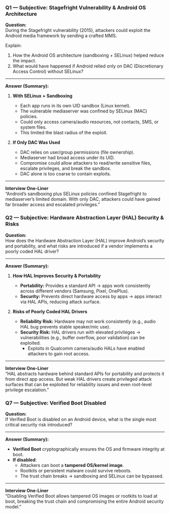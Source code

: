 ### Q1 — Subjective: Stagefright Vulnerability & Android OS Architecture

**Question:**  
During the Stagefright vulnerability (2015), attackers could exploit the Android media framework by sending a crafted MMS.  

Explain:  
1. How the Android OS architecture (sandboxing + SELinux) helped reduce the impact.  
2. What would have happened if Android relied only on DAC (Discretionary Access Control) without SELinux?

---

**Answer (Summary):**

1. **With SELinux + Sandboxing**  
   - Each app runs in its own UID sandbox (Linux kernel).  
   - The vulnerable mediaserver was confined by SELinux (MAC) policies.  
   - Could only access camera/audio resources, not contacts, SMS, or system files.  
   - This limited the blast radius of the exploit.

2. **If Only DAC Was Used**  
   - DAC relies on user/group permissions (file ownership).  
   - Mediaserver had broad access under its UID.  
   - Compromise could allow attackers to read/write sensitive files, escalate privileges, and break the sandbox.  
   - DAC alone is too coarse to contain exploits.

---

**Interview One-Liner**  
“Android’s sandboxing plus SELinux policies confined Stagefright to mediaserver’s limited domain. With only DAC, attackers could have gained far broader access and escalated privileges.”

### Q2 — Subjective: Hardware Abstraction Layer (HAL) Security & Risks

**Question:**  
How does the Hardware Abstraction Layer (HAL) improve Android’s security and portability, and what risks are introduced if a vendor implements a poorly coded HAL driver?

---

**Answer (Summary):**

1. **How HAL Improves Security & Portability**  
   - **Portability:** Provides a standard API → apps work consistently across different vendors (Samsung, Pixel, OnePlus).  
   - **Security:** Prevents direct hardware access by apps → apps interact via HAL APIs, reducing attack surface.

2. **Risks of Poorly Coded HAL Drivers**  
   - **Reliability Risk:** Hardware may not work consistently (e.g., audio HAL bug prevents stable speaker/mic use).  
   - **Security Risk:** HAL drivers run with elevated privileges → vulnerabilities (e.g., buffer overflow, poor validation) can be exploited.  
     - Exploits in Qualcomm camera/audio HALs have enabled attackers to gain root access.  

---

**Interview One-Liner**  
“HAL abstracts hardware behind standard APIs for portability and protects it from direct app access. But weak HAL drivers create privileged attack surfaces that can be exploited for reliability issues and even root-level privilege escalation.”

### Q7 — Subjective: Verified Boot Disabled

**Question:**  
If Verified Boot is disabled on an Android device, what is the single most critical security risk introduced?

---

**Answer (Summary):**  
- **Verified Boot** cryptographically ensures the OS and firmware integrity at boot.  
- **If disabled**:  
  - Attackers can boot a **tampered OS/kernel image**.  
  - Rootkits or persistent malware could survive reboots.  
  - The trust chain breaks → sandboxing and SELinux can be bypassed.  

---

**Interview One-Liner**  
“Disabling Verified Boot allows tampered OS images or rootkits to load at boot, breaking the trust chain and compromising the entire Android security model.”